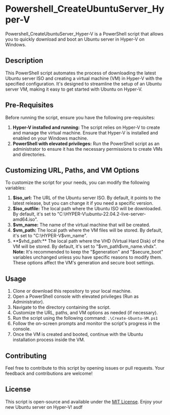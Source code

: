 # Powershell_CreateUbuntuServer_Hyper-V
Powershell_CreateUbuntuServer_Hyper-V is a PowerShell script that allows you to quickly download and boot an Ubuntu server in Hyper-V on Windows.

## Description
This PowerShell script automates the process of downloading the latest Ubuntu server ISO and creating a virtual machine (VM) in Hyper-V with the specified configuration. It's designed to streamline the setup of an Ubuntu server VM, making it easy to get started with Ubuntu on Hyper-V.

## Pre-Requisites
Before running the script, ensure you have the following pre-requisites:
1. **Hyper-V installed and running:** The script relies on Hyper-V to create and manage the virtual machine. Ensure that Hyper-V is installed and enabled on your Windows machine.
2. **PowerShell with elevated privileges:** Run the PowerShell script as an administrator to ensure it has the necessary permissions to create VMs and directories.

## Customizing URL, Paths, and VM Options
To customize the script for your needs, you can modify the following variables:
1. **$iso_url:** The URL of the Ubuntu server ISO. By default, it points to the latest release, but you can change it if you need a specific version.
2. **$iso_outfile:** The local path where the Ubuntu ISO will be downloaded. By default, it's set to "C:\HYPER-V\ubuntu-22.04.2-live-server-amd64.iso".
3. **$vm_name:** The name of the virtual machine that will be created.
4. **$vm_path:** The local path where the VM files will be stored. By default, it's set to "C:\HYPER-V\$vm_name".
5. **$vhd_path:** The local path where the VHD (Virtual Hard Disk) of the VM will be stored. By default, it's set to "$vm_path\$vm_name.vhdx".
**Note:** It's recommended to keep the "$generation" and "$secure_boot" variables unchanged unless you have specific reasons to modify them. These options affect the VM's generation and secure boot settings.

## Usage
1. Clone or download this repository to your local machine.
2. Open a PowerShell console with elevated privileges (Run as Administrator).
3. Navigate to the directory containing the script.
4. Customize the URL, paths, and VM options as needed (if necessary).
5. Run the script using the following command:  ```.\Create-Ubuntu-VM.ps1```
6. Follow the on-screen prompts and monitor the script's progress in the console.
7. Once the VM is created and booted, continue with the Ubuntu installation process inside the VM.

## Contributing
Feel free to contribute to this script by opening issues or pull requests. Your feedback and contributions are welcome!

## License
This script is open-source and available under the [MIT License](LICENSE).
Enjoy your new Ubuntu server on Hyper-V!
asdf
